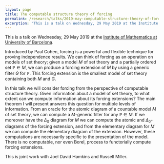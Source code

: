 ```yaml
---
layout: page
title: The computable structure theory of forcing
permalink: /research/talks/2019-may-computable-structure-theory-of-forcing/
excerption: "This is a talk on Wednesday, 29 May 2019 at the Institute of Mathematics at University of Barcelona. Introduced by Paul Cohen, forcing is a powerful and flexible technique..."
---
```


This is a talk on Wednesday, 29 May 2019 at the [Institute of Mathematics at University of Barcelona](https://imub.ub.edu). 

Introduced by Paul Cohen, forcing is a powerful and flexible technique for proving independence results. We can think of forcing as an operation on models of set theory; given a model $M$ of set theory and a partially ordered set $\mathbb P \in M$, we can produce a forcing extension of $M$ by using a generic filter $G$ for $\mathbb P$. This forcing extension is the smallest model of set theory containing both $M$ and $G$.

In this talk we will consider forcing from the perspective of computable structure theory. Given information about a model of set theory, to what extent can we compute information about its forcing extensions? The main theorem I will present answers this question for multiple levels of information. From an oracle for the atomic diagram of a countable model $M$ of set theory, we can compute a $M$-generic filter for any $\mathbb P \in M$. If we moreover have the $\Delta_0$ diagram for $M$ we can compute the atomic and $\Delta_0$-diagrams of the forcing extension, and from the elementary diagram for $M$ we can compute the elementary diagram of the extension. However, these computations are necessarily specific to the presentation of the model. There is no computable, nor even Borel, process to functorially compute forcing extensions.

This is joint work with Joel David Hamkins and Russell Miller.
